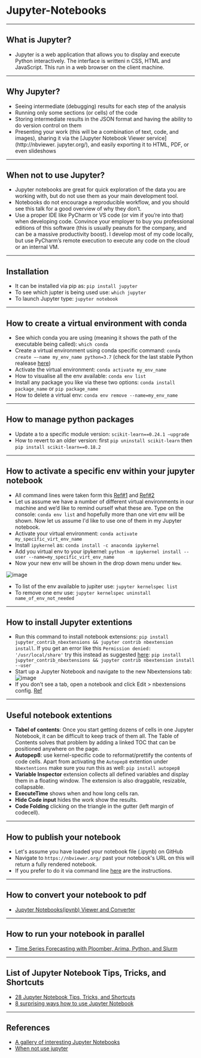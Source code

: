 # Jupyter-Notebooks
***

## What is Jupyter?
- Jupyter is a web application that allows you to display and execute Python interactively. The interface is writteni n CSS, HTML and JavaScript. This run in a web browser on the client machine.
***

## Why Jupyter?
- Seeing intermediate (debugging) results for each step of the analysis 
- Running only some sections (or cells) of the code 
- Storing intermediate results in the JSON format and having the ability to do version control on them 
- Presenting your work (this will be a combination of text, code, and images), sharing it via the [Jupyter Notebook Viewer service](http://nbviewer. jupyter.org/), and easily exporting it to HTML, PDF, or even slideshows 
***

## When not to use Jupyter?
- Jupyter notebooks are great for quick exploration of the data you are working with, but do not use them as your main development tool.
- Notebooks do not encourage a reproducible workflow, and you should see this talk for a good overview of why they don’t.
- Use a proper IDE like PyCharm or VS code (or vim if you’re into that) when developing code. Convince your employer to buy you professional editions of this software (this is usually peanuts for the company, and can be a massive productivity boost). I develop most of my code locally, but use PyCharm’s remote execution to execute any code on the cloud or an internal VM.
***

## Installation
- It can be installed via pip as: `pip install jupyter`
- To see which jupter is being used use: `which jupyter`
- To launch Jupyter type: `jupyter notebook`
***

## How to create a virtual environment with conda
- See which conda you are using (meaning it shows the path of the executable being called): `which conda`
- Create a virtual environment using conda specific command: `conda create –-name my_env_name python=3.7` (check for the last stable Python realease [here](https://www.python.org/downloads/macos/))
- Activate the virtual environment: `conda activate my_env_name` 
- How to visualise all the env available: `conda env list`
- Install any package you like via these two options: `conda install package_name` or `pip package_name`
- How to delete a virtual env: `conda env remove --name=my_env_name`
***

## How to manage python packages
- Update a to a specific module version: `scikit-learn==0.24.1 –upgrade`
- How to revert to an older version: first `pip uninstall scikit-learn` then `pip install scikit-learn==0.18.2`
***

## How to activate a specific env within your jupyter notebook
- All command lines were taken form this [Ref#1](https://medium.com/@nrk25693/how-to-add-your-conda-environment-to-your-jupyter-notebook-in-just-4-steps-abeab8b8d084) and [Ref#2](https://janakiev.com/blog/jupyter-virtual-envs/)
- Let us assume we have a number of different virtual environments in our machine and we’d like to remind ourself what these are. Type on the console: `conda env list` and hopefully more than one virt env will be shown. Now let us assume I'd like to use one of them in my Jupyter notebook.
- Activate your virtual environment: `conda activate my_specific_virt_env_name`
- Install `ipykernel` as: `conda install -c anaconda ipykernel`
- Add you virtual env to your ipykernel: `python -m ipykernel install --user --name=my_specific_virt_env_name`
- Now your new env will be shown in the drop down menu under `New`.

![image](https://user-images.githubusercontent.com/89139139/150124430-456ce370-12ca-4eab-8504-cefeda2e8194.png)

- To list of the env available to jupiter use: `jupyter kernelspec list`
- To remove one env use: `jupyter kernelspec uninstall name_of_env_not_needed`
***

## How to install Jupyter extentions
- Run this command to install notebook extensions: `pip install jupyter_contrib_nbextensions && jupyter contrib nbextension install`. If you get an error like this `Permission denied: '/usr/local/share'` try this instead as suggested [here](https://github.com/Calysto/matlab_kernel/issues/68): `pip install jupyter_contrib_nbextensions && jupyter contrib nbextension install --user`
- Start up a Jupyter Notebook and navigate to the new Nbextensions tab:
![image](https://user-images.githubusercontent.com/89139139/150533233-ddc25295-9f2b-43b6-aea0-305cb0a497cd.png)
- If you don’t see a tab, open a notebook and click Edit > nbextensions config.
[Ref](https://towardsdatascience.com/jupyter-notebook-extensions-517fa69d2231)
***

## Useful notebook extentions
- **Tabel of contents**: Once you start getting dozens of cells in one Jupyter Notebook, it can be difficult to keep track of them all. The Table of Contents solves that problem by adding a linked TOC that can be positioned anywhere on the page.
- **Autopep8**: use kernel-specific code to reformat/prettify the contents of code cells. Apart from activating the `Autopep8` extention under `Nbextentions` make sure you run this as well: `pip install autopep8`
- **Variable Inspector** extension collects all defined variables and display them in a floating window. The extension is also draggable, resizable, collapsable.
- **ExecuteTime** shows when and how long cells ran.
- **Hide Code input** hides the work show the results.
- **Code Folding** clicking on the triangle in the gutter (left margin of codecell).
***

## How to publish your notebook
- Let's assume you have loaded your notebook file (.ipynb) on GitHub
- Navigate to `https://nbviewer.org/` past your notebook's URL on this will return a fully rendered notebook.
- If you prefer to do it via command line [here](https://reproducible-science-curriculum.github.io/publication-RR-Jupyter/02-exporting_the_notebook/index.html) are the instructions.
***

## How to convert your notebook to pdf
- [Jupyter Notebooks(ipynb) Viewer and Converter](https://htmtopdf.herokuapp.com/ipynbviewer/)
***

## How to run your notebook in parallel
- [Time Series Forecasting with Ploomber, Arima, Python, and Slurm](https://www.kdnuggets.com/2022/03/time-series-forecasting-ploomber-arima-python-slurm.html)
***

## List of Jupyter Notebook Tips, Tricks, and Shortcuts
- [28 Jupyter Notebook Tips, Tricks, and Shortcuts](https://www.dataquest.io/blog/jupyter-notebook-tips-tricks-shortcuts/)
- [8 surprising ways how to use Jupyter Notebook](https://mljar.com/blog/how-to-use-jupyter-notebook/)
***

## References
- [A gallery of interesting Jupyter Notebooks](https://github.com/jupyter/jupyter/wiki/A-gallery-of-interesting-Jupyter-Notebooks)
- [When not use jupyter](https://thuijskens.github.io/2018/11/13/useful-code-is-production-code/)
